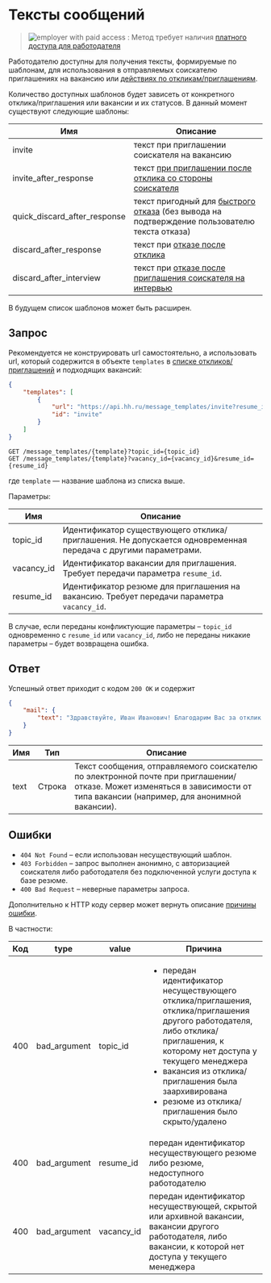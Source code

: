 # Тексты сообщений

> <img src="http://hhru.github.io/api/badges/emp_paid.png" alt="employer with paid access" /> : Метод требует наличия [платного доступа для работодателя](/docs/employer_payable_methods.md)

Работодателю доступны для получения тексты, формируемые по шаблонам, для
использования в отправляемых соискателю приглашениях на вакансию или
[действиях по откликам/приглашениям](employer_negotiations.md#actions).

Количество доступных шаблонов будет зависеть от конкретного отклика/приглашения
или вакансии и их статусов. В данный момент существуют следующие шаблоны:

Имя | Описание
----|---------
invite | текст при приглашении соискателя на вакансию
invite_after_response | текст [при приглашении после отклика со стороны соискателя](employer_negotiations.md#invite)
quick_discard_after_response | текст пригодный для [быстрого отказа](employer_negotiations.md#discard) (без вывода на подтверждение пользователю текста отказа)
discard_after_response | текст при [отказе после отклика](employer_negotiations.md#discard)
discard_after_interview | текст при [отказе после приглашения соискателя на интервью](employer_negotiations.md#discard)

В будущем список шаблонов может быть расширен.


<a name="request"></a>
## Запрос

Рекомендуется не конструировать url самостоятельно, а использовать url,
который содержится в объекте `templates` в
[списке откликов/приглашений](employer_negotiations.md#negotiations-list)
и подходящих вакансий:

```json
{
    "templates": [
        {
            "url": "https://api.hh.ru/message_templates/invite?resume_id=0123456789abcdef&vacancy_id=123456",
            "id": "invite"
        }
    ]
}
```

```
GET /message_templates/{template}?topic_id={topic_id}
GET /message_templates/{template}?vacancy_id={vacancy_id}&resume_id={resume_id}
```

где `template` — название шаблона из списка выше.

Параметры:

Имя | Описание
----|---------
topic_id | Идентификатор существующего отклика/приглашения. Не допускается одновременная передача с другими параметрами.
vacancy_id | Идентификатор вакансии для приглашения. Требует передачи параметра `resume_id`.
resume_id | Идентификатор резюме для приглашения на вакансию. Требует передачи параметра `vacancy_id`.

В случае, если переданы конфликтующие параметры – `topic_id` одновременно с
`resume_id` или `vacancy_id`, либо не переданы никакие параметры – будет возвращена ошибка.


<a name="response"></a>
## Ответ

Успешный ответ приходит с кодом `200 OK` и содержит

```json
{
    "mail": {
        "text": "Здравствуйте, Иван Иванович! Благодарим Вас за отклик на вакансию... "
    }
}
```

Имя | Тип | Описание
----|-----|---------
text | Строка | Текст сообщения, отправляемого соискателю по электронной почте при приглашении/отказе. Может изменяться в зависимости от типа вакансии (например, для анонимной вакансии).


<a name="errors"></a>
## Ошибки

* `404 Not Found` – если использован несуществующий шаблон.
* `403 Forbidden` – запрос выполнен анонимно, с авторизацией соискателя либо
  работодателя без подключенной услуги доступа к базе резюме.
* `400 Bad Request` – неверные параметры запроса.

Дополнительно к HTTP коду сервер может вернуть описание
[причины ошибки](errors.md#general-errors).

В частности:

Код | type | value | Причина
----|------|-------|--------
400 | bad_argument | topic_id | <ul><li>передан идентификатор несуществующего отклика/приглашения, отклика/приглашения другого работодателя, либо отклика/приглашения, к которому нет доступа у текущего менеджера</li><li>вакансия из отклика/приглашения была заархивирована</li><li>резюме из отклика/приглашения было скрыто/удалено</li></ul>
400 | bad_argument | resume_id | передан идентификатор несуществующего резюме либо резюме, недоступного работодателю
400 | bad_argument | vacancy_id | передан идентификатор несуществующей, скрытой или архивной вакансии, вакансии другого работодателя, либо вакансии, к которой нет доступа у текущего менеджера
